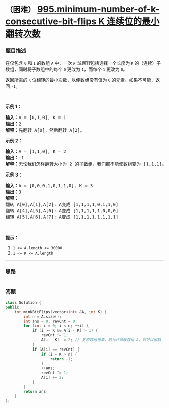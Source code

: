 # `（困难）` [995.minimum-number-of-k-consecutive-bit-flips K 连续位的最小翻转次数](https://leetcode-cn.com/problems/minimum-number-of-k-consecutive-bit-flips/)

### 题目描述
<p>在仅包含 <code>0</code> 和 <code>1</code> 的数组 <code>A</code> 中，一次 <em><code>K</code> 位翻转</em>包括选择一个长度为 <code>K</code> 的（连续）子数组，同时将子数组中的每个 <code>0</code> 更改为 <code>1</code>，而每个 <code>1</code> 更改为 <code>0</code>。</p>

<p>返回所需的 <code>K</code> 位翻转的最小次数，以便数组没有值为 <code>0</code> 的元素。如果不可能，返回 <code>-1</code>。</p>

<p>&nbsp;</p>

<p><strong>示例 1：</strong></p>

<pre><strong>输入：</strong>A = [0,1,0], K = 1
<strong>输出：</strong>2
<strong>解释：</strong>先翻转 A[0]，然后翻转 A[2]。
</pre>

<p><strong>示例 2：</strong></p>

<pre><strong>输入：</strong>A = [1,1,0], K = 2
<strong>输出：</strong>-1
<strong>解释：</strong>无论我们怎样翻转大小为 2 的子数组，我们都不能使数组变为 [1,1,1]。
</pre>

<p><strong>示例 3：</strong></p>

<pre><strong>输入：</strong>A = [0,0,0,1,0,1,1,0], K = 3
<strong>输出：</strong>3
<strong>解释：</strong>
翻转 A[0],A[1],A[2]:&nbsp;A变成 [1,1,1,1,0,1,1,0]
翻转 A[4],A[5],A[6]:&nbsp;A变成 [1,1,1,1,1,0,0,0]
翻转 A[5],A[6],A[7]:&nbsp;A变成 [1,1,1,1,1,1,1,1]
</pre>

<p>&nbsp;</p>

<p><strong>提示：</strong></p>

<ol>
	<li><code>1 &lt;= A.length &lt;=&nbsp;30000</code></li>
	<li><code>1 &lt;= K &lt;= A.length</code></li>
</ol>


---
### 思路
```
```



### 答题
``` C++
class Solution {
public:
    int minKBitFlips(vector<int> &A, int K) {
        int n = A.size();
        int ans = 0, revCnt = 0;
        for (int i = 0; i < n; ++i) {
            if (i >= K && A[i - K] > 1) {
                revCnt ^= 1;
                A[i - K] -= 2; // 复原数组元素，若允许修改数组 A，则可以省略
            }
            if (A[i] == revCnt) {
                if (i + K > n) {
                    return -1;
                }
                ++ans;
                revCnt ^= 1;
                A[i] += 2;
            }
        }
        return ans;
    }
};

```





